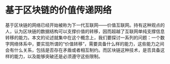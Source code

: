 # 基于区块链的价值传递网络

基于区块链的网络已经开始被称为下一代互联网——价值互联网。持有这种观点的人，认为区块链的数据结构可以支撑价值的转移，因而超越了互联网单纯支撑信息转移的能力。本文的论述就集中在这个概念上，我们要探讨一系列的问题：一个数字网络体系中，要实现所谓的“价值转移”，需要具备什么样的能力，这些能力之间会有什么关系，包括是否存在矛盾或者相互制约。而区块链这种技术，是否具备这样的能力，以及能够突破还是必须遵守这些限制。
